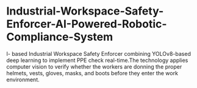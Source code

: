 # Industrial-Workspace-Safety-Enforcer-AI-Powered-Robotic-Compliance-System
I- based Industrial Workspace Safety Enforcer combining YOLOv8-based deep learning to implement PPE check real-time.The technology applies computer vision to verify whether the workers are donning the proper helmets, vests, gloves, masks, and boots before they enter the work environment.
